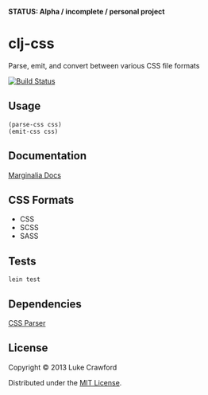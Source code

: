 **STATUS: Alpha / incomplete / personal project**

# clj-css

Parse, emit, and convert between various CSS file formats

[![Build Status](https://travis-ci.org/luke0x/clj-css.png?branch=master)](https://travis-ci.org/luke0x/clj-css)

## Usage

```
(parse-css css)
(emit-css css)
```

## Documentation

[Marginalia Docs](http://luke0x.github.com/clj-css/docs/)

## CSS Formats

* CSS
* SCSS
* SASS

## Tests

```
lein test
```

## Dependencies

[CSS Parser](http://cssparser.sourceforge.net)

## License

Copyright © 2013 Luke Crawford

Distributed under the [MIT License](http://www.opensource.org/licenses/MIT).

